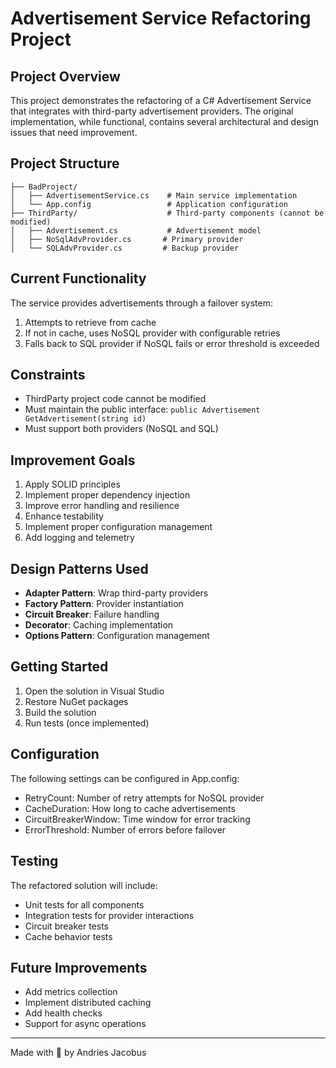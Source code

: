 # Advertisement Service Refactoring Project

## Project Overview
This project demonstrates the refactoring of a C# Advertisement Service that integrates with third-party advertisement providers. The original implementation, while functional, contains several architectural and design issues that need improvement.

## Project Structure
```
├── BadProject/
│   ├── AdvertisementService.cs    # Main service implementation
│   └── App.config                 # Application configuration
├── ThirdParty/                    # Third-party components (cannot be modified)
│   ├── Advertisement.cs           # Advertisement model
│   ├── NoSqlAdvProvider.cs       # Primary provider
│   └── SQLAdvProvider.cs         # Backup provider
```

## Current Functionality
The service provides advertisements through a failover system:
1. Attempts to retrieve from cache
2. If not in cache, uses NoSQL provider with configurable retries
3. Falls back to SQL provider if NoSQL fails or error threshold is exceeded

## Constraints
- ThirdParty project code cannot be modified
- Must maintain the public interface: `public Advertisement GetAdvertisement(string id)`
- Must support both providers (NoSQL and SQL)

## Improvement Goals
1. Apply SOLID principles
2. Implement proper dependency injection
3. Improve error handling and resilience
4. Enhance testability
5. Implement proper configuration management
6. Add logging and telemetry

## Design Patterns Used
- **Adapter Pattern**: Wrap third-party providers
- **Factory Pattern**: Provider instantiation
- **Circuit Breaker**: Failure handling
- **Decorator**: Caching implementation
- **Options Pattern**: Configuration management

## Getting Started
1. Open the solution in Visual Studio
2. Restore NuGet packages
3. Build the solution
4. Run tests (once implemented)

## Configuration
The following settings can be configured in App.config:
- RetryCount: Number of retry attempts for NoSQL provider
- CacheDuration: How long to cache advertisements
- CircuitBreakerWindow: Time window for error tracking
- ErrorThreshold: Number of errors before failover

## Testing
The refactored solution will include:
- Unit tests for all components
- Integration tests for provider interactions
- Circuit breaker tests
- Cache behavior tests

## Future Improvements
- Add metrics collection
- Implement distributed caching
- Add health checks
- Support for async operations

---

Made with 💚 by Andries Jacobus
